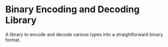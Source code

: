 # Binary Encoding and Decoding Library

A library to encode and decode various types into a straightforward binary
format.
